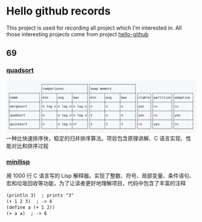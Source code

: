 # Hello github records

This project is used for recording all project which I'm interested in. All those interesting projects come from project [hello-github](https://hellogithub.com/)

## 69
### [quadsort](https://github.com/scandum/quadsort)
![quadsort](images/69-quadsort.png)
一种比快速排序快，稳定的归并排序算法。项目包含原理讲解、C 语言实现、性能对比和排序过程

### [minilisp](https://github.com/rui314/minilisp)
用 1000 行 C 语言写的 Lisp 解释器。实现了整数、符号、局部变量、条件语句、宏和垃圾回收等功能，为了让读者更好地理解项目，代码中包含了丰富的注释
```
(println 3)  ; prints "3"
(+ 1 2 3)  ; -> 6
(define a (+ 1 2))
(+ a a)  ; -> 6
```

